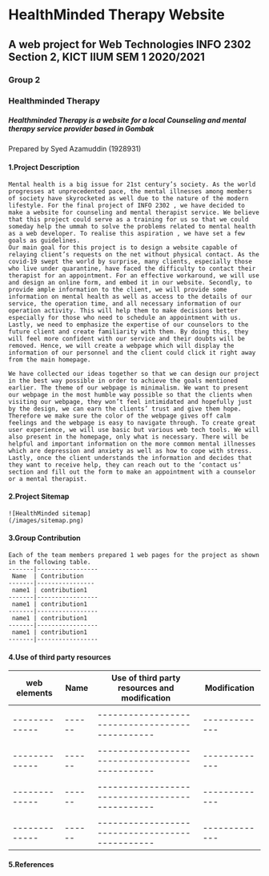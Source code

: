 # HealthMinded Therapy Website
## A web project for Web Technologies INFO 2302 Section 2, KICT IIUM  SEM 1 2020/2021
### Group 2
### Healthminded Therapy
##### Healthminded Therapy is a website for a local Counseling and mental therapy service provider based in Gombak 

Prepared by Syed Azamuddin \(1928931\) 


#### 1.**Project Description**
    Mental health is a big issue for 21st century’s society. As the world progresses at unprecedented pace, the mental illnesses among members of society have skyrocketed as well due to the nature of the modern lifestyle. For the final project of INFO 2302 , we have decided to make a website for counseling and mental therapist service. We believe that this project could serve as a training for us so that we could someday help the ummah to solve the problems related to mental health as a web developer. To realise this aspiration , we have set a few goals as guidelines.
	Our main goal for this project is to design a website capable of relaying client’s requests on the net without physical contact. As the covid-19 swept the world by surprise, many clients, especially those who live under quarantine, have faced the difficulty to contact their therapist for an appointment. For an effective workaround, we will use and design an online form, and embed it in our website. Secondly, to provide ample information to the client, we will provide some information on mental health as well as access to the details of our service, the operation time, and all necessary information of our operation activity. This will help them to make decisions better especially for those who need to schedule an appointment with us. Lastly, we need to emphasize the expertise of our counselors to the future client and create familiarity with them. By doing this, they will feel more confident with our service and their doubts will be removed. Hence, we will create a webpage which will display the information of our personnel and the client could click it right away from the main homepage.

	We have collected our ideas together so that we can design our project in the best way possible in order to achieve the goals mentioned earlier. The theme of our webpage is minimalism. We want to present our webpage in the most humble way possible so that the clients when visiting our webpage, they won’t feel intimidated and hopefully just by the design, we can earn the clients’ trust and give them hope. Therefore we make sure the color of the webpage gives off calm feelings and the webpage is easy to navigate through. To create great user experience, we will use basic but various web tech tools. We will also present in the homepage, only what is necessary. There will be helpful and important information on the more common mental illnesses which are depression and anxiety as well as how to cope with stress. Lastly, once the client understands the information and decides that they want to receive help, they can reach out to the ‘contact us’ section and fill out the form to make an appointment with a counselor or a mental therapist. 

#### 2.**Project Sitemap**

    ![HealthMinded sitemap]
    (/images/sitemap.png)
   
#### 3.**Group Contribution**

    Each of the team members prepared 1 web pages for the project as shown in the following table.
    -------|-----------------
     Name  | Contribution  
    -------|----------------
     name1 | contribution1 
    -------|-----------------
     name1 | contribution1 
    -------|-----------------
     name1 | contribution1 
    -------|-----------------
     name1 | contribution1 
    -------|-----------------



#### 4.**Use of third party resources**
web elements | Name | Use of third party resources and modification | Modification
-------------|------|-----------------------------------------------|-------------
             |      |                                               |             
-------------|------|-----------------------------------------------|-------------
             |      |                                               |             
-------------|------|-----------------------------------------------|-------------
             |      |                                               |             
-------------|------|-----------------------------------------------|-------------
             |      |                                               |             
-------------|------|-----------------------------------------------|-------------



#### 5.**References**






